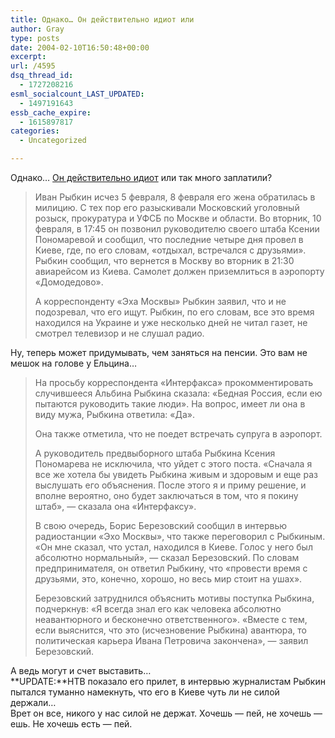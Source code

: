 ```yaml
---
title: Однако… Он действительно идиот или
author: Gray
type: posts
date: 2004-02-10T16:50:48+00:00
excerpt:
url: /4595
dsq_thread_id:
  - 1727208216
esml_socialcount_LAST_UPDATED:
  - 1497191643
essb_cache_expire:
  - 1615897817
categories:
  - Uncategorized

---
```








Однако&#8230; [Он действительно идиот][1] или так много заплатили?

> Иван Рыбкин исчез 5 февраля, 8 февраля его жена обратилась в милицию. С тех пор его разыскивали Московский уголовный розыск, прокуратура и УФСБ по Москве и области. Во вторник, 10 февраля, в 17:45 он позвонил руководителю своего штаба Ксении Пономаревой и сообщил, что последние четыре дня провел в Киеве, где, по его словам, &#171;отдыхал, встречался с друзьями&#187;. Рыбкин сообщил, что вернется в Москву во вторник в 21:30 авиарейсом из Киева. Самолет должен приземлиться в аэропорту &#171;Домодедово&#187;.
> 
> А корреспонденту &#171;Эха Москвы&#187; Рыбкин заявил, что и не подозревал, что его ищут. Рыбкин, по его словам, все это время находился на Украине и уже несколько дней не читал газет, не смотрел телевизор и не слушал радио.

Ну, теперь может придумывать, чем заняться на пенсии. Это вам не мешок на голове у Ельцина&#8230;

> На просьбу корреспондента &#171;Интерфакса&#187; прокомментировать случившееся Альбина Рыбкина сказала: &#171;Бедная Россия, если ею пытаются руководить такие люди&#187;. На вопрос, имеет ли она в виду мужа, Рыбкина ответила: &#171;Да&#187;.
> 
> Она также отметила, что не поедет встречать супруга в аэропорт.
> 
> А руководитель предвыборного штаба Рыбкина Ксения Пономарева не исключила, что уйдет с этого поста. &#171;Сначала я все же хотела бы увидеть Рыбкина живым и здоровым и еще раз выслушать его объяснения. После этого я и приму решение, и вполне вероятно, оно будет заключаться в том, что я покину штаб&#187;, &#8212; сказала она &#171;Интерфаксу&#187;.
> 
> В свою очередь, Борис Березовский сообщил в интервью радиостанции &#171;Эхо Москвы&#187;, что также переговорил с Рыбкиным. &#171;Он мне сказал, что устал, находился в Киеве. Голос у него был абсолютно нормальный&#187;, &#8212; сказал Березовский. По словам предпринимателя, он ответил Рыбкину, что &#171;провести время с друзьями, это, конечно, хорошо, но весь мир стоит на ушах&#187;.
> 
> Березовский затруднился объяснить мотивы поступка Рыбкина, подчеркнув: &#171;Я всегда знал его как человека абсолютно неавантюрного и бесконечно ответственного&#187;. &#171;Вместе с тем, если выяснится, что это (исчезновение Рыбкина) авантюра, то политическая карьера Ивана Петровича закончена&#187;, &#8212; заявил Березовский.

А ведь могут и счет выставить&#8230;  
**UPDATE:**НТВ показало его прилет, в интервью журналистам Рыбкин пытался туманно намекнуть, что его в Киеве чуть ли не силой держали&#8230;  
Врет он все, никого у нас силой не держат. Хочешь &#8212; пей, не хочешь &#8212; ешь. Не хочешь есть &#8212; пей.

 [1]: http://lenta.ru/vybory/2004/02/10/rybkin4/